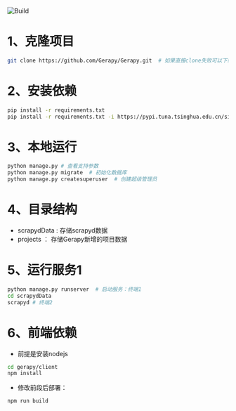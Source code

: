![Build](https://github.com/Gerapy/Gerapy)

# 1、克隆项目
```sh
git clone https://github.com/Gerapy/Gerapy.git  # 如果直接clone失败可以下载zip代码压缩包
```

# 2、安装依赖
```sh
pip install -r requirements.txt
pip install -r requirements.txt -i https://pypi.tuna.tsinghua.edu.cn/simple  # 镜像安装
```

# 3、本地运行
```sh
python manage.py # 查看支持参数
python manage.py migrate  # 初始化数据库
python manage.py createsuperuser  # 创建超级管理员
```

# 4、目录结构
- scrapydData : 存储scrapyd数据
- projects ： 存储Gerapy新增的项目数据

# 5、运行服务1
```sh
python manage.py runserver  # 启动服务：终端1
cd scrapydData
scrapyd # 终端2
```


# 6、前端依赖
- 前提是安装nodejs 
```sh
cd gerapy/client
npm install 
```

- 修改前段后部署：
```sh
npm run build
```
